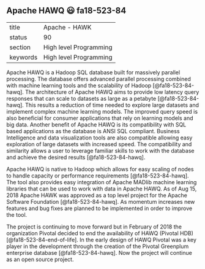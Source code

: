 ## Apache HAWQ :smiley: fa18-523-84


|          |                        |
| -------- | ---------------------- |
| title    | Apache - HAWK          | 
| status   | 90                     |
| section  | High level Programming |
| keywords | High level Programming |


Apache HAWQ is a Hadoop SQL database built for massively parallel
processing.  The database offers advanced parallel processing combined
with machine learning tools and the scalability of Hadoop
[@fa18-523-84-hawq].  The architecture of Apache HAWQ aims to provide
low latency query responses that can scale to datasets as large as a
petabyte [@fa18-523-84-hawq].  This results a reduction of time needed
to explore large datasets and implement complex machine learning
models.  The improved query speed is also beneficial for consumer
applications that rely on learning models and big data.  Another
benefit of Apache HAWQ is its compatibility with SQL based
applications as the database is ANSI SQL compliant.  Business
Intelligence and data visualization tools are also compatible allowing
easy exploration of large datasets with increased speed.  The
compatibility and similarity allows a user to leverage familiar skills
to work with the database and achieve the desired results
[@fa18-523-84-hawq].

Apache HAWQ is native to Hadoop which allows for easy scaling of nodes
to handle capacity or performance requirements [@fa18-523-84-hawq]. The
tool also provides easy integration of Apache MADlib machine learning
libraries that can be used to work with data in Apache HAWQ.  As of
Aug 15, 2018 Apache HAWK was approved as a top level project for the
Apache Software Foundation [@fa18-523-84-hawq].  As momentum increases
new features and bug fixes are planned to be implemented in order to
improve the tool.

The project is continuing to move forward but in February of 2018 the
organization Pivotal decided to end the availability of HAWQ (Pivotal
HDB) [@fa18-523-84-end-of-life].  In the early design of HAWQ Pivotal
was a key player in the development through the creation of the
Pivotal Greenplum enterprise database [@fa18-523-84-hawq].  Now the
project will continue as an open source project.


     
